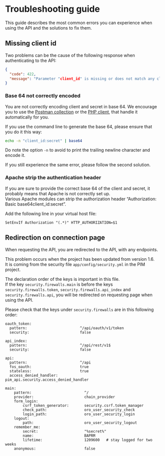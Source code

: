 # Troubleshooting guide

This guide describes the most common errors you can experience when using the API and the solutions to fix them.

## Missing client id

Two problems can be the cause of the following response when authenticating to the API:

```json
{
  "code": 422,
  "message": "Parameter "client_id" is missing or does not match any client, or secret is invalid"
}
```

### Base 64 not correctly encoded

You are not correctly encoding client and secret in base 64.
We encourage you to use the [Postman collection](/getting-started-postman-collection.html) or the [PHP client](/php-client/introduction.html), that handle it automatically for you.

If you use the command line to generate the base 64, please ensure that you do it this way:

```bash
echo -n "client_id:secret" | base64
```

Do note the option `-n` to avoid to print the trailing newline character and encode it.

If you still experience the same error, please follow the second solution.

### Apache strip the authentication header

If you are sure to provide the correct base 64 of the client and secret, it probably means that Apache is not correctly set up.  
Various Apache modules can strip the authorization header “Authorization: Basic base64client_id:secret”.

Add the following line in your virtual host file:

```
SetEnvIf Authorization "(.*)" HTTP_AUTHORIZATION=$1
```

## Redirection on connection page

When requesting the API, you are redirected to the API, with any endpoints.

This problem occurs when the project has been updated from version 1.6.  
It is coming from the security file `app/config/security.yml` in the PIM project.

The declaration order of the keys is important in this file.  
If the key `security.firewalls.main` is before the keys `security.firewalls.token`, `security.firewalls.api_index` and `security.firewalls.api`, you will be redirected on requesting page when using the API.

Please check that the keys under `security.firewalls` are in this following order:
```
oauth_token:
  pattern:                        ^/api/oauth/v1/token
  security:                       false

api_index:
  pattern:                        ^/api/rest/v1$
  security:                       false

api:
  pattern:                        ^/api
  fos_oauth:                      true
  stateless:                      true
  access_denied_handler:          pim_api.security.access_denied_handler

main:
    pattern:                        ^/
    provider:                       chain_provider
    form_login:
        csrf_token_generator:       security.csrf.token_manager
        check_path:                 oro_user_security_check
        login_path:                 oro_user_security_login
    logout:
        path:                       oro_user_security_logout
    remember_me:
        secret:                     "%secret%"
        name:                       BAPRM
        lifetime:                   1209600   # stay logged for two weeks
    anonymous:                      false
```

